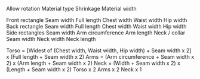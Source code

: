 Allow rotation
Material type
Shrinkage
Material width
 
Front rectangle
    Seam width
    Full length
    Chest width
    Waist width
    Hip width
Back rectangle
    Seam width
    Full length
    Chest width
    Waist width
    Hip width
Side rectangles
    Seam width
    Arm circumference
    Arm length
Neck / collar
    Seam width
    Neck width
    Neck length


Torso = [Widest of (Chest width, Waist width, Hip width) + Seam width x 2] x (Full length + Seam width x 2)
Arms = (Arm circumference + Seam width x 2) x (Arm length + Seam width x 2)
Neck = (Width + Seam width x 2) x (Length + Seam width x 2)
Torso x 2
Arms x 2
Neck x 1